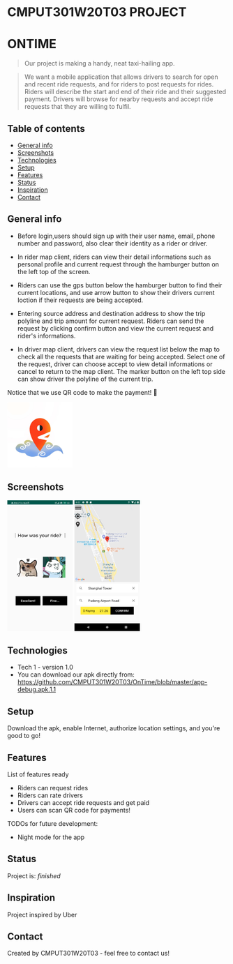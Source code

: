 # CMPUT301W20T03 PROJECT 
# ONTIME
> Our project is making a handy, neat taxi-hailing app. 

> We want a mobile application that allows drivers to search for open and recent ride requests, and for riders to post requests for rides. Riders will describe the start and end of their ride and their suggested payment. Drivers will browse for nearby requests and accept ride requests that they are willing to fulfil. 


## Table of contents
* [General info](#general-info)
* [Screenshots](#screenshots)
* [Technologies](#technologies)
* [Setup](#setup)
* [Features](#features)
* [Status](#status)
* [Inspiration](#inspiration)
* [Contact](#contact)

## General info
- Before login,users should sign up with their user name, email, phone number and password, also clear their identity as a rider or driver.

- In rider map client, riders can view their detail informations such as personal profile and current request through the hamburger button on the left top of the screen. 

- Riders can use the gps button below the hamburger button to find their current locations, and use arrow button to show their drivers current loction if their requests are being accepted.

- Entering source address and destination address to show the trip polyline and trip amount for current request. Riders can send the request by clicking confirm button and view the current request and rider's informations. 

- In driver map client, drivers can view the request list below the map to check all the requests that are waiting for being accepted. Select one of the request, driver can choose accept to view detail informations or cancel to return to the map client. The marker button on the left top side can show driver the polyline of the current trip. 

 Notice that we use QR code to make the payment! 👀 

<img width="150" height="150" alt = "APP icon" src="https://github.com/CMPUT301W20T03/OnTime/blob/master/doc/Screenshots/768c7a7248db284e3dbfb169aee0461.jpg"/>

## Screenshots
<img width="150" height="300" alt = "Rate a ride" src="https://github.com/CMPUT301W20T03/OnTime/blob/master/doc/Screenshots/e545da195497b3da5ffe7277fd2edd1.jpg"/>

<img width="150" height="300" alt = "Request a ride" src="https://github.com/CMPUT301W20T03/OnTime/blob/master/doc/Screenshots/51c2fbe0eb036246b9d9aa143ff602a.png"/>

## Technologies
* Tech 1 - version 1.0
* You can download our apk directly from: https://github.com/CMPUT301W20T03/OnTime/blob/master/app-debug.apk.1.1


## Setup
Download the apk, enable Internet, authorize location settings, and you're good to go!

## Features
List of features ready 
* Riders can request rides
* Riders can rate drivers
* Drivers can accept ride requests and get paid
* Users can scan QR code for payments!

TODOs for future development:
* Night mode for the app

## Status
Project is: _finished_

## Inspiration
Project inspired by Uber

## Contact
Created by CMPUT301W20T03 - feel free to contact us!
